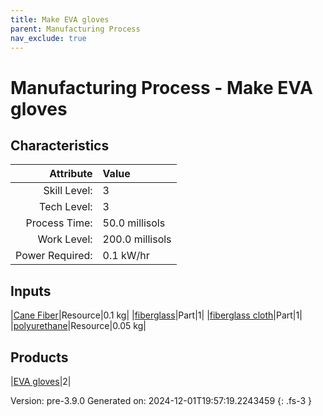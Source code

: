 ```yaml
---
title: Make EVA gloves
parent: Manufacturing Process
nav_exclude: true
---
```

# Manufacturing Process - Make EVA gloves


## Characteristics

| Attribute      | Value |
|--------:|:------|
|Skill Level:|3|
|Tech Level:|3|
|Process Time:|50.0 millisols|
|Work Level:|200.0 millisols|
|Power Required:|0.1 kW/hr|

## Inputs

|[Cane Fiber](../resource/cane-fiber.html)|Resource|0.1 kg|
|[fiberglass](../part/fiberglass.html)|Part|1|
|[fiberglass cloth](../part/fiberglass-cloth.html)|Part|1|
|[polyurethane](../resource/polyurethane.html)|Resource|0.05 kg|

## Products

|[EVA gloves](../part/eva-gloves.html)|2|


Version: pre-3.9.0 Generated on: 2024-12-01T19:57:19.2243459
{: .fs-3 }

